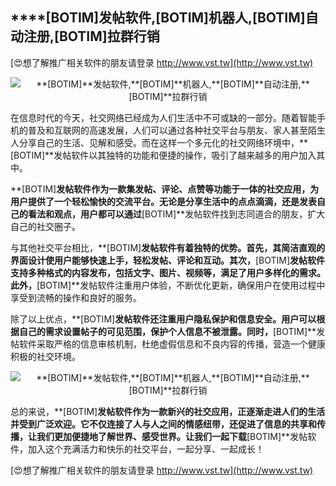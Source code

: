## ****[BOTIM]**发帖软件,**[BOTIM]**机器人,**[BOTIM]**自动注册,**[BOTIM]**拉群行销**

[😍想了解推广相关软件的朋友请登录 http://www.vst.tw](http://www.vst.tw)

 <center><img src="https://vst.tw/MP4/tuiguang/png/0.png" alt="**[BOTIM]**发帖软件,**[BOTIM]**机器人,**[BOTIM]**自动注册,**[BOTIM]**拉群行销"></center>

在信息时代的今天，社交网络已经成为人们生活中不可或缺的一部分。随着智能手机的普及和互联网的高速发展，人们可以通过各种社交平台与朋友、家人甚至陌生人分享自己的生活、见解和感受。而在这样一个多元化的社交网络环境中，**[BOTIM]**发帖软件以其独特的功能和便捷的操作，吸引了越来越多的用户加入其中。

**[BOTIM]**发帖软件作为一款集发帖、评论、点赞等功能于一体的社交应用，为用户提供了一个轻松愉快的交流平台。无论是分享生活中的点点滴滴，还是发表自己的看法和观点，用户都可以通过**[BOTIM]**发帖软件找到志同道合的朋友，扩大自己的社交圈子。

与其他社交平台相比，**[BOTIM]**发帖软件有着独特的优势。首先，其简洁直观的界面设计使用户能够快速上手，轻松发帖、评论和互动。其次，**[BOTIM]**发帖软件支持多种格式的内容发布，包括文字、图片、视频等，满足了用户多样化的需求。此外，**[BOTIM]**发帖软件注重用户体验，不断优化更新，确保用户在使用过程中享受到流畅的操作和良好的服务。

除了以上优点，**[BOTIM]**发帖软件还注重用户隐私保护和信息安全。用户可以根据自己的需求设置帖子的可见范围，保护个人信息不被泄露。同时，**[BOTIM]**发帖软件采取严格的信息审核机制，杜绝虚假信息和不良内容的传播，营造一个健康积极的社交环境。

 <center><img src="https://vst.tw/MP4/tuiguang/png/3.png" alt="**[BOTIM]**发帖软件,**[BOTIM]**机器人,**[BOTIM]**自动注册,**[BOTIM]**拉群行销"></center>

总的来说，**[BOTIM]**发帖软件作为一款新兴的社交应用，正逐渐走进人们的生活并受到广泛欢迎。它不仅连接了人与人之间的情感纽带，还促进了信息的共享和传播，让我们更加便捷地了解世界、感受世界。让我们一起下载**[BOTIM]**发帖软件，加入这个充满活力和快乐的社交平台，一起分享、一起成长！

[😍想了解推广相关软件的朋友请登录 http://www.vst.tw](http://www.vst.tw)



